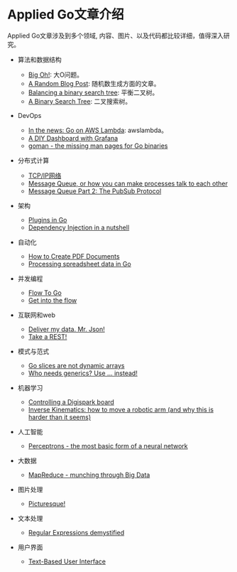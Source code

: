 Applied Go文章介绍
==========================

Applied Go文章涉及到多个领域, 内容、图片、以及代码都比较详细，值得深入研究。

- 算法和数据结构
    - [Big Oh!](https://appliedgo.net/big-o/): 大O问题。
    - [A Random Blog Post](https://appliedgo.net/random/): 随机数生成方面的文章。
    - [Balancing a binary search tree](https://appliedgo.net/domains/algorithms-and-data-structures/): 平衡二叉树。
    - [A Binary Search Tree](https://appliedgo.net/bintree/): 二叉搜索树。
- DevOps
    - [In the news: Go on AWS Lambda](https://appliedgo.net/awslambda/): awslambda。
    - [A DIY Dashboard with Grafana](https://appliedgo.net/diydashboard/)
    - [goman - the missing man pages for Go binaries](https://appliedgo.net/goman/)

- 分布式计算
    - [TCP/IP网络](https://appliedgo.net/networking/)
    - [Message Queue, or how you can make processes talk to each other](https://appliedgo.net/messaging/)
    - [Message Queue Part 2: The PubSub Protocol](https://appliedgo.net/pubsub/)

- 架构
    - [Plugins in Go](https://appliedgo.net/plugins/)
    - [Dependency Injection in a nutshell](https://appliedgo.net/di/)

- 自动化
    - [How to Create PDF Documents](https://appliedgo.net/pdf/)
    - [Processing spreadsheet data in Go](https://appliedgo.net/spreadsheet/)

- 并发编程
    - [Flow To Go](https://appliedgo.net/flow2go/)
    - [Get into the flow](https://appliedgo.net/flow/)

- 互联网和web
    - [Deliver my data. Mr. Json!](https://appliedgo.net/json/)
    - [Take a REST!](https://appliedgo.net/rest/)

- 模式与范式
    - [Go slices are not dynamic arrays](https://appliedgo.net/slices/)
    - [Who needs generics? Use ... instead!](https://appliedgo.net/generics/)

- 机器学习
    - [Controlling a Digispark board](https://appliedgo.net/digispark/)
    - [Inverse Kinematics: how to move a robotic arm (and why this is harder than it seems)](https://appliedgo.net/roboticarm/)

- 人工智能
    - [Perceptrons - the most basic form of a neural network](https://appliedgo.net/perceptron/)

- 大数据
    - [MapReduce - munching through Big Data](https://appliedgo.net/mapreduce/)

- 图片处理
    - [Picturesque!](https://appliedgo.net/imageprocessing/)

- 文本处理
    - [Regular Expressions demystified](https://appliedgo.net/regexp/)

- 用户界面
    - [Text-Based User Interface](https://appliedgo.net/tui/)


